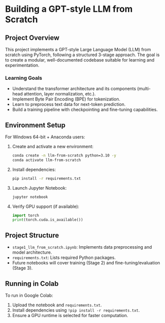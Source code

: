 # Building a GPT-style LLM from Scratch

## Project Overview
This project implements a GPT-style Large Language Model (LLM) from scratch using PyTorch, following a structured 3-stage approach. The goal is to create a modular, well-documented codebase suitable for learning and experimentation.

### Learning Goals
- Understand the transformer architecture and its components (multi-head attention, layer normalization, etc.).
- Implement Byte Pair Encoding (BPE) for tokenization.
- Learn to preprocess text data for next-token prediction.
- Build a training pipeline with checkpointing and fine-tuning capabilities.

## Environment Setup
For Windows 64-bit + Anaconda users:

1. Create and activate a new environment:
   ```bash
   conda create -n llm-from-scratch python=3.10 -y
   conda activate llm-from-scratch
   ```

2. Install dependencies:
   ```bash
   pip install -r requirements.txt
   ```

3. Launch Jupyter Notebook:
   ```bash
   jupyter notebook
   ```

4. Verify GPU support (if available):
   ```python
   import torch
   print(torch.cuda.is_available())
   ```

## Project Structure
- `stage1_llm_from_scratch.ipynb`: Implements data preprocessing and model architecture.
- `requirements.txt`: Lists required Python packages.
- Future notebooks will cover training (Stage 2) and fine-tuning/evaluation (Stage 3).

## Running in Colab
To run in Google Colab:
1. Upload the notebook and `requirements.txt`.
2. Install dependencies using `!pip install -r requirements.txt`.
3. Ensure a GPU runtime is selected for faster computation.